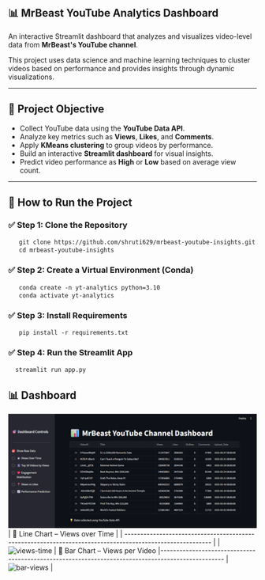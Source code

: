 
##  📊 MrBeast YouTube Analytics Dashboard

An interactive Streamlit dashboard that analyzes and visualizes video-level data from **MrBeast's YouTube channel**. 

This project uses data science and machine learning techniques to cluster videos based on performance and provides insights through dynamic visualizations.

---

## 🎯 Project Objective

- Collect YouTube data using the **YouTube Data API**.
- Analyze key metrics such as **Views**, **Likes**, and **Comments**.
- Apply **KMeans clustering** to group videos by performance.
- Build an interactive **Streamlit dashboard** for visual insights.
- Predict video performance as **High** or **Low** based on average view count.

---

##  🚀 How to Run the Project

### ✅ Step 1: Clone the Repository

       git clone https://github.com/shruti629/mrbeast-youtube-insights.git
       cd mrbeast-youtube-insights

### ✅ Step 2: Create a Virtual Environment (Conda)

       conda create -n yt-analytics python=3.10
       conda activate yt-analytics
### ✅ Step 3: Install Requirements

       pip install -r requirements.txt
### ✅ Step 4: Run the Streamlit App

      streamlit run app.py

## 📊 Dashboard
![git-view](https://github.com/shruti629/mrbeast-youtube-insights/blob/5317ef38119a39aad039df7fc64a2c96f0790b2b/MrBeast%20YouTube%20Insights%20-%20Google%20Chrome%207_27_2025%201_52_46%20PM.png)
| 🔹 Line Chart – Views over Time                                                                           | 
| --------------------------------------------------------------------------------------------------------- |
| ![views-time](https://github.com/shruti629/mrbeast-youtube-insights/blob/78321ed0c0af4886c83c474235ba21e875ec3431/mrbeast-youtube-insights_src_notebooks_jupiter_notebook.ipynb%20at%20main%20%C2%B7%20shruti629_mrbeast-youtube-insights%20-%20Google%20Chrome%207_27_2025%202_05_27%20PM.png) |
🔹 Bar Chart – Views per Video                                                                                                            |-------------------------------------------------------------------------------------------------- |
 ![bar-views](https://github.com/shruti629/mrbeast-youtube-insights/blob/main/assets/bar_views.png) |


